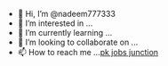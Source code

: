 - 👋 Hi, I’m @nadeem777333
- 👀 I’m interested in ...
- 🌱 I’m currently learning ...
- 💞️ I’m looking to collaborate on ...
- 📫 How to reach me ...<a href="https://pkjobsjunction.com/">pk jobs junction</a>
<!---
nadeem777333/nadeem777333 is a ✨ special ✨ repository because its `README.md` (this file) appears on your GitHub profile.
You can click the Preview link to take a look at your changes.
--->
